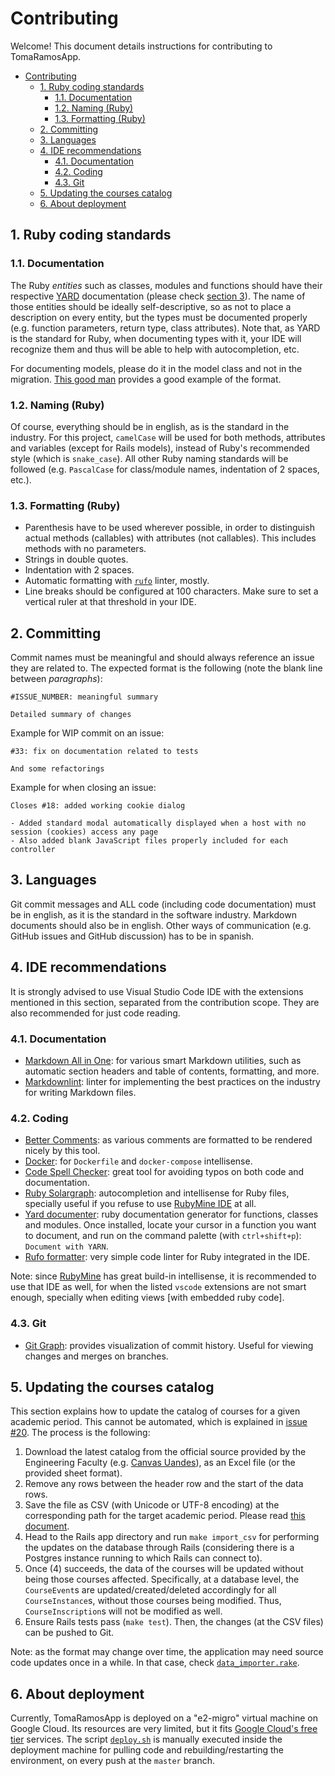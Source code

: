 # Contributing

Welcome! This document details instructions for contributing to TomaRamosApp.

- [Contributing](#contributing)
  - [1. Ruby coding standards](#1-ruby-coding-standards)
    - [1.1. Documentation](#11-documentation)
    - [1.2. Naming (Ruby)](#12-naming-ruby)
    - [1.3. Formatting (Ruby)](#13-formatting-ruby)
  - [2. Committing](#2-committing)
  - [3. Languages](#3-languages)
  - [4. IDE recommendations](#4-ide-recommendations)
    - [4.1. Documentation](#41-documentation)
    - [4.2. Coding](#42-coding)
    - [4.3. Git](#43-git)
  - [5. Updating the courses catalog](#5-updating-the-courses-catalog)
  - [6. About deployment](#6-about-deployment)

## 1. Ruby coding standards

### 1.1. Documentation

The Ruby *entities* such as classes, modules and functions should have their respective [YARD](https://www.rubydoc.info/gems/yard/file/README.md) documentation (please check [section 3](#4-ide-recommendations)). The name of those entities should be ideally self-descriptive, so as not to place a description on every entity, but the types must be documented properly (e.g. function parameters, return type, class attributes). Note that, as YARD is the standard for Ruby, when documenting types with it, your IDE will recognize them and thus will be able to help with autocompletion, etc.

For documenting models, please do it in the model class and not in the migration. [This good man](https://stackoverflow.com/questions/64678789/documenting-ruby-on-rails-models-with-yard) provides a good example of the format.

### 1.2. Naming (Ruby)

Of course, everything should be in english, as is the standard in the industry. For this project, `camelCase` will be used for both methods, attributes and variables (except for Rails models), instead of Ruby's recommended style (which is `snake_case`). All other Ruby naming standards will be followed (e.g. `PascalCase` for class/module names, indentation of 2 spaces, etc.).

### 1.3. Formatting (Ruby)

- Parenthesis have to be used wherever possible, in order to distinguish actual methods (callables) with attributes (not callables). This includes methods with no parameters.
- Strings in double quotes.
- Indentation with 2 spaces.
- Automatic formatting with [`rufo`](https://github.com/ruby-formatter/rufo) linter, mostly.
- Line breaks should be configured at 100 characters. Make sure to set a vertical ruler at that threshold in your IDE.

## 2. Committing

Commit names must be meaningful and should always reference an issue they are related to. The expected format is the following (note the blank line between *paragraphs*):

```text
#ISSUE_NUMBER: meaningful summary

Detailed summary of changes
```

Example for WIP commit on an issue:

```text
#33: fix on documentation related to tests

And some refactorings
```

Example for when closing an issue:

```text
Closes #18: added working cookie dialog

- Added standard modal automatically displayed when a host with no session (cookies) access any page
- Also added blank JavaScript files properly included for each controller
```

## 3. Languages

Git commit messages and ALL code (including code documentation) must be in english, as it is the standard in the software industry. Markdown documents should also be in english. Other ways of communication (e.g. GitHub issues and GitHub discussion) has to be in spanish.

## 4. IDE recommendations

It is strongly advised to use Visual Studio Code IDE with the extensions mentioned in this section, separated from the contribution scope. They are also recommended for just code reading.

### 4.1. Documentation

- [Markdown All in One](https://marketplace.visualstudio.com/items?itemName=yzhang.markdown-all-in-one): for various smart Markdown utilities, such as automatic section headers and table of contents, formatting, and more.
- [Markdownlint](https://marketplace.visualstudio.com/items?itemName=DavidAnson.vscode-markdownlint): linter for implementing the best practices on the industry for writing Markdown files.

### 4.2. Coding

- [Better Comments](https://marketplace.visualstudio.com/items?itemName=aaron-bond.better-comments): as various comments are formatted to be rendered nicely by this tool.
- [Docker](https://marketplace.visualstudio.com/items?itemName=ms-azuretools.vscode-docker): for `Dockerfile` and `docker-compose` intellisense.
- [Code Spell Checker](https://marketplace.visualstudio.com/items?itemName=streetsidesoftware.code-spell-checker): great tool for avoiding typos on both code and documentation.
- [Ruby Solargraph](https://marketplace.visualstudio.com/items?itemName=castwide.solargraph): autocompletion and intellisense for Ruby files, specially useful if you refuse to use [RubyMine IDE](https://www.jetbrains.com/ruby/) at all.
- [Yard documenter](https://marketplace.visualstudio.com/items?itemName=pavlitsky.yard): ruby documentation generator for functions, classes and modules. Once installed, locate your cursor in a function you want to document, and run on the command palette (with `ctrl+shift+p`): `Document with YARN`.
- [Rufo formatter](https://marketplace.visualstudio.com/items?itemName=jnbt.vscode-rufo): very simple code linter for Ruby integrated in the IDE.

Note: since [RubyMine](https://www.jetbrains.com/ruby/) has great build-in intellisense, it is recommended to use that IDE as well, for when the listed `vscode` extensions are not smart enough, specially when editing views [with embedded ruby code].

### 4.3. Git

- [Git Graph](https://marketplace.visualstudio.com/items?itemName=mhutchie.git-graph): provides visualization of commit history. Useful for viewing changes and merges on branches.

## 5. Updating the courses catalog

This section explains how to update the catalog of courses for a given academic period. This cannot be automated, which is explained in [issue #20](https://github.com/ifgarces/TomaRamosApp_rails/issues/20). The process is the following:

1. Download the latest catalog from the official source provided by the Engineering Faculty (e.g. [Canvas Uandes](https://uandes.instructure.com/courses/13339)), as an Excel file (or the provided sheet format).
2. Remove any rows between the header row and the start of the data rows.
3. Save the file as CSV (with Unicode or UTF-8 encoding) at the corresponding path for the target academic period. Please read [this document](./../TomaRamosWebApp/db/catalog/README.md).
4. Head to the Rails app directory and run `make import_csv` for performing the updates on the database through Rails (considering there is a Postgres instance running to which Rails can connect to).
5. Once (4) succeeds, the data of the courses will be updated without being those courses affected. Specifically, at a database level, the `CourseEvent`s are updated/created/deleted accordingly for all `CourseInstance`s, without those courses being modified. Thus, `CourseInscription`s will not be modified as well.
6. Ensure Rails tests pass (`make test`). Then, the changes (at the CSV files) can be pushed to Git.

Note: as the format may change over time, the application may need source code updates once in a while. In that case, check [`data_importer.rake`](./../TomaRamosWebApp/lib/tasks/data_importer.rake).

## 6. About deployment

Currently, TomaRamosApp is deployed on a "e2-migro" virtual machine on Google Cloud. Its resources are very limited, but it fits [Google Cloud's free tier](https://cloud.google.com/free/docs/free-cloud-features#compute) services. The script [`deploy.sh`](./deploy.sh) is manually executed inside the deployment machine for pulling code and rebuilding/restarting the environment, on every push at the `master` branch.
